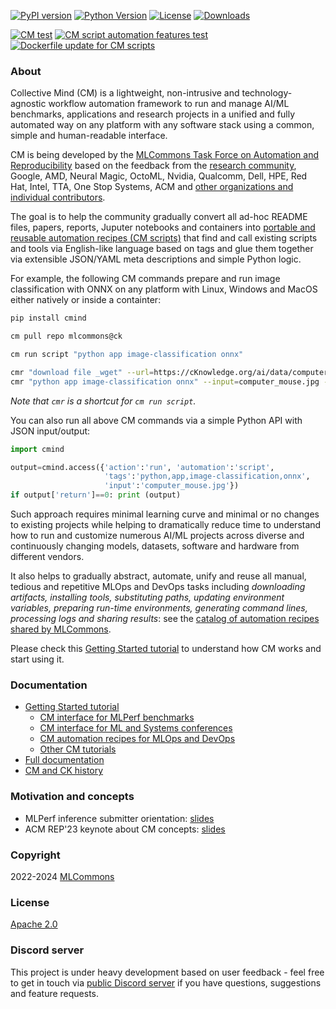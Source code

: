 [![PyPI version](https://badge.fury.io/py/cmind.svg)](https://pepy.tech/project/cmind)
[![Python Version](https://img.shields.io/badge/python-3+-blue.svg)](https://github.com/mlcommons/ck/tree/master/cm/cmind)
[![License](https://img.shields.io/badge/License-Apache%202.0-green)](LICENSE.md)
[![Downloads](https://static.pepy.tech/badge/cmind)](https://pepy.tech/project/cmind)

[![CM test](https://github.com/mlcommons/ck/actions/workflows/test-cm.yml/badge.svg)](https://github.com/mlcommons/ck/actions/workflows/test-cm.yml)
[![CM script automation features test](https://github.com/mlcommons/ck/actions/workflows/test-cm-script-features.yml/badge.svg)](https://github.com/mlcommons/ck/actions/workflows/test-cm-script-features.yml)
[![Dockerfile update for CM scripts](https://github.com/mlcommons/ck/actions/workflows/update-script-dockerfiles.yml/badge.svg)](https://github.com/mlcommons/ck/actions/workflows/update-script-dockerfiles.yml)

### About

Collective Mind (CM) is a lightweight, non-intrusive and technology-agnostic workflow automation framework 
to run and manage AI/ML benchmarks, applications and research projects in a unified and fully automated way
on any platform with any software stack using a common, simple and human-readable interface.

CM is being developed by the [MLCommons Task Force on Automation and Reproducibility](https://github.com/mlcommons/ck/blob/master/docs/taskforce.md)
based on the feedback from the [research community](https://www.youtube.com/watch?v=7zpeIVwICa4), Google, AMD, Neural Magic, OctoML, Nvidia, Qualcomm, Dell, HPE, Red Hat,
Intel, TTA, One Stop Systems, ACM and [other organizations and individual contributors](https://github.com/mlcommons/ck/blob/master/CONTRIBUTING.md).

The goal is to help the community gradually convert all ad-hoc README files, papers, reports, Juputer notebooks and containers 
into [portable and reusable automation recipes (CM scripts)](https://github.com/mlcommons/ck/blob/master/cm-mlops/script)
that find and call existing scripts and tools via English-like language based on tags 
and glue them together via extensible JSON/YAML meta descriptions and simple Python logic.

For example, the following CM commands prepare and run image classification 
with ONNX on any platform with Linux, Windows and MacOS either natively or inside a containter:

```bash
pip install cmind

cm pull repo mlcommons@ck

cm run script "python app image-classification onnx"

cmr "download file _wget" --url=https://cKnowledge.org/ai/data/computer_mouse.jpg --verify=no --env.CM_DOWNLOAD_CHECKSUM=45ae5c940233892c2f860efdf0b66e7e
cmr "python app image-classification onnx" --input=computer_mouse.jpg -j

```

*Note that `cmr` is a shortcut for `cm run script`.*

You can also run all above CM commands via a simple Python API with JSON input/output:
```python
import cmind

output=cmind.access({'action':'run', 'automation':'script',
                     'tags':'python,app,image-classification,onnx',
                     'input':'computer_mouse.jpg'})
if output['return']==0: print (output)
```

Such approach requires minimal learning curve and minimal or no changes to existing projects while helping 
to dramatically reduce time to understand how to run and customize numerous AI/ML projects 
across diverse and continuously changing models, datasets, software and hardware from different vendors.

It also helps to gradually abstract, automate, unify and reuse all manual, tedious and repetitive MLOps and DevOps tasks
including *downloading artifacts, installing tools, substituting paths, updating environment variables, preparing run-time
environments, generating command lines, processing logs and sharing results*: see the 
[catalog of automation recipes shared by MLCommons](docs/list_of_scripts.md).

Please check this [Getting Started tutorial](docs/getting-started.md) to understand
how CM works and start using it.

### Documentation

* [Getting Started tutorial](docs/getting-started.md)
  * [CM interface for MLPerf benchmarks](docs/mlperf)
  * [CM interface for ML and Systems conferences](docs/tutorials/common-interface-to-reproduce-research-projects.md)
  * [CM automation recipes for MLOps and DevOps](cm-mlops/script)
  * [Other CM tutorials](docs/tutorials)
* [Full documentation](docs/README.md)
* [CM and CK history](docs/history.md)

### Motivation and concepts

* MLPerf inference submitter orientation: [slides](https://doi.org/10.5281/zenodo.8144274) 
* ACM REP'23 keynote about CM concepts: [slides](https://doi.org/10.5281/zenodo.8105339)

### Copyright

2022-2024 [MLCommons](https://mlcommons.org)

### License

[Apache 2.0](LICENSE.md)

### Discord server

This project is under heavy development based on user feedback - 
feel free to get in touch via [public Discord server](https://discord.gg/JjWNWXKxwT) 
if you have questions, suggestions and feature requests.
